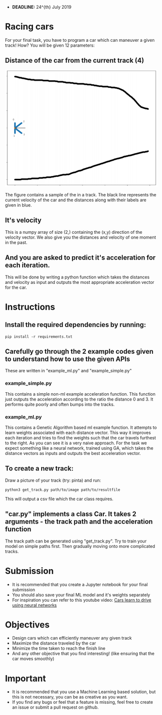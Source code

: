 -   **DEADLINE:** 24^{th} July 2019


# Racing cars

For your final task, you have to program a car which can maneuver a given track!
How?
You will be given 12 parameters:


## Distance of the car from the current track (4)

![img](./Figure_1.png)

The figure contains a sample of the in a track. The black line represents the
current velocity of the car and the distances along with their labels are given
in blue.


## It's velocity

This is a numpy array of size (2,) containing the (x,y) direction of the
velocity vector. We also give you the distances and velocity of one moment in
the past.


## And you are asked to predict it's acceleration for each iteration.

This will be done by writing a python function which takes the distances and
velocity as input and outputs the most appropriate acceleration vector for the car.


# Instructions


## Install the required dependencies by running:

    pip install -r requirements.txt


## Carefully go through the 2 example codes given to understand how to use the given APIs

These are written in "example\_ml.py" and "example\_simple.py"


### example\_simple.py

This contains a simple non-ml example acceleration function. This function just
outputs the acceleration according to the ratio the distance 0 and 3. It
performs quite poorly and often bumps into the tracks.


### example\_ml.py

This contains a Genetic Algorithm based ml example function. It attempts to
learn weights associated with each distance vector. This way it improves each
iteration and tries to find the weights such that the car travels furthest to
the right.
As you can see it is a very naive approach. For the task we expect something
like a neural network, trained using GA, which takes the distance vectors as
inputs and outputs the best acceleration vector.


## To create a new track:

Draw a picture of your track (try: pinta) and run:

    python3 get_track.py path/to/image path/to/resultfile

This will output a csv file which the car class requires.


## "car.py" implements a class Car. It takes 2 arguments - the track path and the acceleration function

The track path can be generated using "get\_track.py". Try to train your model on
simple paths first. Then gradually moving onto more complicated tracks.


# Submission

-   It is recommended that you create a Jupyter notebook for your final submission
-   You should also save your final ML model and it's weights separately
-   For inspiration you can refer to this youtube video: [Cars learn to drive using neural networks](https://youtu.be/BYR9AJdRR90)


# Objectives

-   Design cars which can efficiently maneuver any given track
-   Maximize the distance traveled by the car
-   Minimize the time taken to reach the finish line
-   And any other objective that you find interesting! (like ensuring that the car moves smoothly)


# Important

-   It is recommended that you use a Machine Learning based solution, but this is not necessary, you can be as creative as you want.
-   If you find any bugs or feel that a feature is missing, feel free to create an issue or submit a pull request on github.

